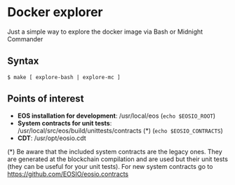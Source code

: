 # Docker explorer

Just a simple way to explore the docker image via Bash or Midnight Commander

## Syntax

`
$ make [ explore-bash | explore-mc ]
`

## Points of interest

- **EOS installation for development**: /usr/local/eos  (`echo $EOSIO_ROOT`)
- **System contracts for unit tests**: /usr/local/src/eos/build/unittests/contracts (*) (`echo $EOSIO_CONTRACTS`)
- **CDT**: /usr/opt/eosio.cdt

(*) Be aware that the included system contracts are the legacy ones. They are generated at the blockchain compilation and are used but their unit tests (they can be useful for your unit tests). For new system contracts go to https://github.com/EOSIO/eosio.contracts


